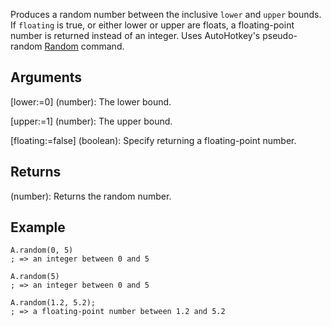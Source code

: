 Produces a random number between the inclusive `lower` and `upper` bounds. If `floating` is true, or either lower or upper are floats, a floating-point number is returned instead of an integer. Uses AutoHotkey's pseudo-random [Random](https://www.autohotkey.com/docs/commands/Random.htm) command.


## Arguments
[lower:=0] (number): The lower bound.

[upper:=1] (number): The upper bound.

[floating:=false] (boolean): Specify returning a floating-point number.


## Returns
(number): Returns the random number.


## Example
```autohotkey
A.random(0, 5)
; => an integer between 0 and 5

A.random(5)
; => an integer between 0 and 5

A.random(1.2, 5.2);
; => a floating-point number between 1.2 and 5.2
```